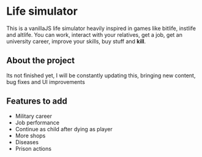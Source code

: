 # Life simulator
This is a vanillaJS life simulator heavily inspired in games like bitlife, instlife and altlife. You can work, interact with your relatives, get a job, get an university career, improve your skills, buy stuff and **kill**.

## About the project
Its not finished yet, I will be constantly updating this, bringing new content, bug fixes and UI improvements

## Features to add
- Military career
- Job performance
- Continue as child after dying as player
- More shops
- Diseases
- Prison actions

